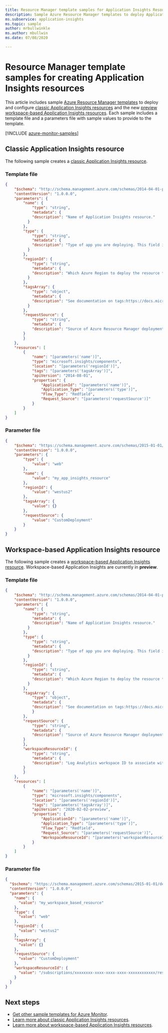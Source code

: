 ```yaml
---
title: Resource Manager template samples for Application Insights Resources
description: Sample Azure Resource Manager templates to deploy Application Insights resources in Azure Monitor.
ms.subservice: application-insights
ms.topic: sample
author: mrbullwinkle
ms.author: mbullwin
ms.date: 07/08/2020

---
```


# Resource Manager template samples for creating Application Insights resources

This article includes sample [Azure Resource Manager templates](../../azure-resource-manager/templates/template-syntax.md) to deploy and configure [classic Application Insights resources](../app/create-new-resource.md) and the new [preview workspace-based Application Insights resources](../app/create-workspace-resource.md). Each sample includes a template file and a parameters file with sample values to provide to the template.

[!INCLUDE [azure-monitor-samples](../../../includes/azure-monitor-resource-manager-samples.md)]

## Classic Application Insights resource

The following sample creates a [classic Application Insights resource](https://docs.microsoft.com/azure/azure-monitor/app/create-new-resource). 

### Template file

```json
{
    "$schema": "http://schema.management.azure.com/schemas/2014-04-01-preview/deploymentTemplate.json#",
    "contentVersion": "1.0.0.0",
    "parameters": {
        "name": {
            "type": "string",
			"metadata": {
            "description": "Name of Application Insights resource."
          }
        },
        "type": {
            "type": "string",
			"metadata": {
            "description": "Type of app you are deploying. This field is for legacy reasons and will not impact the type of App Insights resource you deploy."
          }
        },
        "regionId": {
            "type": "string",
			"metadata": {
            "description": "Which Azure Region to deploy the resource to. This must be a valid Azure regionId."
          }
        },
        "tagsArray": {
            "type": "object",
			"metadata": {
            "description": "See documentation on tags:https://docs.microsoft.com/azure/azure-resource-manager/management/tag-resources."
		  }
        },
        "requestSource": {
            "type": "string",
			"metadata": {
            "description": "Source of Azure Resource Manager deployment"
        }
        }
    },
    "resources": [
        {
            "name": "[parameters('name')]",
            "type": "microsoft.insights/components",
            "location": "[parameters('regionId')]",
            "tags": "[parameters('tagsArray')]",
            "apiVersion": "2014-08-01",
            "properties": {
                "ApplicationId": "[parameters('name')]",
                "Application_Type": "[parameters('type')]",
                "Flow_Type": "Redfield",
                "Request_Source": "[parameters('requestSource')]"
            }
        }
    ]
}
```

### Parameter file

```json
{
    "$schema": "https://schema.management.azure.com/schemas/2015-01-01/deploymentParameters.json#",
    "contentVersion": "1.0.0.0",
    "parameters": {
        "type": {
            "value": "web"
        },
        "name": {
            "value": "my_app_insights_resource"
        },
        "regionId": {
            "value": "westus2"
        },
        "tagsArray": {
            "value": {}
        },
        "requestSource": {
            "value": "CustomDeployment"
        }
    }
}
```

## Workspace-based Application Insights resource 

The following sample creates a [workspace-based Application Insights resource](https://docs.microsoft.com/azure/azure-monitor/app/create-workspace-resource). Workspace-based Application Insights are currently in **preview**. 


### Template file

```json
{
    "$schema": "http://schema.management.azure.com/schemas/2014-04-01-preview/deploymentTemplate.json#",
    "contentVersion": "1.0.0.0",
    "parameters": {
        "name": {
            "type": "string",
			"metadata": {
            "description": "Name of Application Insights resource."
          }
        },
        "type": {
            "type": "string",
	        "metadata": {
            "description": "Type of app you are deploying. This field is for legacy reasons and will not impact the type of App Insights resource you deploy."
          }
        },
        "regionId": {
            "type": "string",
		    "metadata": {
            "description": "Which Azure Region to deploy the resource to. This must be a valid Azure regionId."
          }
        },
        "tagsArray": {
            "type": "object",
			"metadata": {
            "description": "See documentation on tags:https://docs.microsoft.com/azure/azure-resource-manager/management/tag-resources."
			}
        },
        "requestSource": {
            "type": "string",
			"metadata": {
            "description": "Source of Azure Resource Manager deployment"
        }
        },
        "workspaceResourceId": {
            "type": "string",
			"metadata": {
            "description": "Log Analytics workspace ID to associate with your Application Insights resource."
        }
        }
    },
    "resources": [
        {
            "name": "[parameters('name')]",
            "type": "microsoft.insights/components",
            "location": "[parameters('regionId')]",
            "tags": "[parameters('tagsArray')]",
            "apiVersion": "2020-02-02-preview",
            "properties": {
                "ApplicationId": "[parameters('name')]",
                "Application_Type": "[parameters('type')]",
                "Flow_Type": "Redfield",
                "Request_Source": "[parameters('requestSource')]",
                "WorkspaceResourceId": "[parameters('workspaceResourceId')]"
            }
        }
    ]
}
```

### Parameter file

```json
{
  "$schema": "https://schema.management.azure.com/schemas/2015-01-01/deploymentParameters.json#",
  "contentVersion": "1.0.0.0",
  "parameters": {
    "name": {
      "value": "my_workspace_based_resource"
    },
    "type": {
      "value": "web"
    },
    "regionId": {
      "value": "westus2"
    },
    "tagsArray": {
      "value": {}
    },
    "requestSource": {
      "value": "CustomDeployment"
    },
    "workspaceResourceId": {
      "value": "/subscriptions/xxxxxxxx-xxxx-xxxx-xxxx-xxxxxxxxxxxx/resourcegroups/testxxxx/providers/microsoft.operationalinsights/workspaces/testworkspace"
    }
  }
}
```

## Next steps

* [Get other sample templates for Azure Monitor](resource-manager-samples.md).
* [Learn more about classic Application Insights resources](../app/create-new-resource.md).
* [Learn more about workspace-based Application Insights resources](../app/create-workspace-resource.md).

